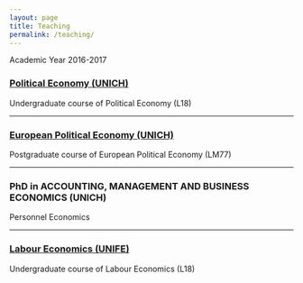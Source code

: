 ```yaml
---
layout: page
title: Teaching
permalink: /teaching/
---
```


Academic Year 2016-2017 

### [Political Economy (UNICH)](http://elearning.unich.it/enrol/index.php?id=261)
Undergraduate course of Political Economy (L18)

-----

### [European Political Economy (UNICH)](http://elearning.unich.it/enrol/index.php?id=259)
Postgraduate course of European Political Economy (LM77)

-----

### PhD in ACCOUNTING, MANAGEMENT AND BUSINESS ECONOMICS (UNICH)
Personnel Economics

-----

### [Labour Economics (UNIFE)](http://www.unife.it/economia/economia/insegnamenti/economia-del-lavoro)
Undergraduate course of Labour Economics (L18)
